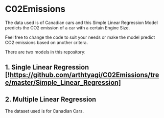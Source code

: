 # C02Emissions
The data used is of Canadian cars and this Simple Linear Regression Model predicts the CO2 emission of a car with a
certain Engine Size.

Feel free to change the code to suit your needs or make the model predict CO2 emissions based on another critera. 

There are two models in this repository:

## 1. Single Linear Regression [!https://github.com/arthtyagi/C02Emissions/tree/master/Simple_Linear_Regression]
## 2. Multiple Linear Regression

The dataset used is for Canadian Cars.
